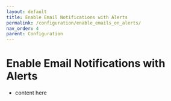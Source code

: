```yaml
---
layout: default
title: Enable Email Notifications with Alerts
permalink: /configuration/enable_emails_on_alerts/
nav_order: 4
parent: Configuration
---
```



# Enable Email Notifications with Alerts
* content here

